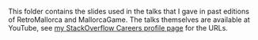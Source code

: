 This folder contains the slides used in the talks that I gave in past editions of RetroMallorca and MallorcaGame. The talks themselves are available at YouTube, see [my StackOverflow Careers profile page](http://careers.stackoverflow.com/konamiman) for the URLs.